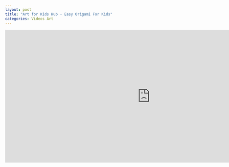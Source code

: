 ```yaml
---
layout: post
title: "Art for Kids Hub - Easy Origami For Kids"
categories: Videos Art
---
```


<iframe width="945" height="435" src="https://www.youtube.com/embed/videoseries?list=PLnoO3k54vcBQ_tNFyn7ukM1-LaQBAG2Ld" frameborder="0" allow="accelerometer; autoplay; encrypted-media; gyroscope; picture-in-picture" allowfullscreen></iframe>
